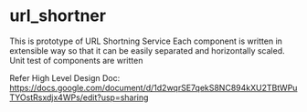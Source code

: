 # url_shortner


This is prototype of URL Shortning Service
Each component is written in extensible way so that it can be easily separated and horizontally scaled.
Unit test of components are written


Refer High Level Design Doc:
https://docs.google.com/document/d/1d2wqrSE7qekS8NC894kXU2TBtWPuTYOstRsxdjx4WPs/edit?usp=sharing
